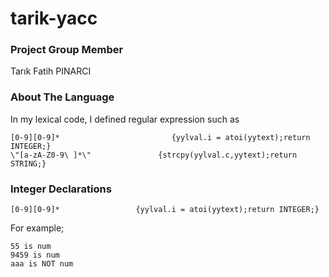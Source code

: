 # tarik-yacc

### Project Group Member
Tarık Fatih PINARCI

### About The Language

In my lexical code, I defined regular expression such as 

```
[0-9][0-9]*                	        {yylval.i = atoi(yytext);return INTEGER;}
\"[a-zA-Z0-9\ ]*\"               {strcpy(yylval.c,yytext);return STRING;}

```

### Integer Declarations

```
[0-9][0-9]*                 {yylval.i = atoi(yytext);return INTEGER;}

```

For example;

```
55 is num
9459 is num
aaa is NOT num
```



